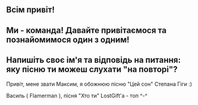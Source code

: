 ## Всім привіт!

## Ми - команда! Давайте привітаємося та познайомимося один з одним!

## Напишіть своє ім'я та відповідь на питання: яку пісню ти можеш слухати "на повторі"?

Привіт, мене звати Максим, я обожнюю пісню "Цей сон" Степана Гіги :)






Василь ( Flamerman ), пісня "Хто ти" LostGift'а - топ ^-^